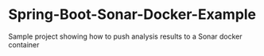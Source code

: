 # Spring-Boot-Sonar-Docker-Example
Sample project showing how to push analysis results to a Sonar docker container
